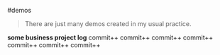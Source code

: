 #demos
>There are just many demos created in my usual practice.

**some business project log**
commit++
commit++
commit++
commit++
commit++
commit++
commit++

